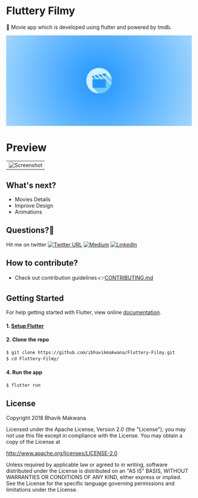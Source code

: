 # Fluttery Filmy

🎥 Movie app which is developed using flutter and powered by tmdb.

![Graphic](./screenshot/feature-graphic.png)

# Preview

|  |
| ------------------ |
| <img src="./screenshot/Fluttery_Filmy.gif" height="400" alt="Screenshot"/>  |

## What's next?

 - Movies Details
 - Improve Design
 - Animations
 
## Questions?🤔

Hit me on twitter [![Twitter URL](https://img.shields.io/twitter/url/http/shields.io.svg?style=social)](https://twitter.com/ibhavikmakwana)
[![Medium](https://img.shields.io/badge/Medium-ibhavikmakwana-green.svg)](https://medium.com/@ibhavikmakwana)
[![LinkedIn](https://img.shields.io/badge/LinkedIn-ibhavikmakwana-blue.svg)](https://www.linkedin.com/in/ibhavikmakwana/)

## How to contribute?
* Check out contribution guidelines 👉[CONTRIBUTING.md](https://github.com/ibhavikmakwana/Fluttery-Filmy/blob/master/CONTRIBUTING.md)

## Getting Started

For help getting started with Flutter, view online
[documentation](https://flutter.io/).

#### 1. [Setup Flutter](https://flutter.io/setup/)

#### 2. Clone the repo

```sh
$ git clone https://github.com/ibhavikmakwana/Fluttery-Filmy.git
$ cd Fluttery-Filmy/
```

#### 4. Run the app

```sh
$ flutter run
```

## License
Copyright 2018 Bhavik Makwana

Licensed under the Apache License, Version 2.0 (the "License"); you may not use this file except in compliance with the License. You may obtain a copy of the License at

http://www.apache.org/licenses/LICENSE-2.0

Unless required by applicable law or agreed to in writing, software distributed under the License is distributed on an "AS IS" BASIS, WITHOUT WARRANTIES OR CONDITIONS OF ANY KIND, either express or implied. See the License for the specific language governing permissions and limitations under the License.
